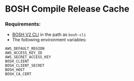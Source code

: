 # BOSH Compile Release Cache

### Requirements:

- [BOSH V2 CLI](http://bosh.io/docs/cli-v2.html#install) in the path as `bosh-cli`
- The following environment variables:
```
AWS_DEFAULT_REGION
AWS_ACCESS_KEY_ID
AWS_SECRET_ACCESS_KEY
BOSH_CLIENT
BOSH_CLIENT_SECRET
BOSH_HOST
BOSH_CA_CERT
```